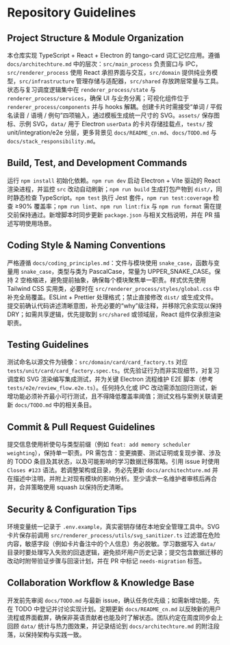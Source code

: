 # Repository Guidelines

## Project Structure & Module Organization
本仓库实现 TypeScript + React + Electron 的 tango-card 词汇记忆应用。遵循 `docs/architechture.md` 中的层次：`src/main_process` 负责窗口与 IPC，`src/renderer_process` 使用 React 承担界面与交互，`src/domain` 提供纯业务模型，`src/infrastructure` 管理存储与适配器，`src/shared` 存放跨层常量与工具。状态与复习调度逻辑集中在 `renderer_process/state` 与 `renderer_process/services`，确保 UI 与业务分离；可视化组件位于 `renderer_process/components` 并与 hooks 解耦。创建卡片时需接受“单词 / 平假名读音 / 语境 / 例句”四项输入，通过模板生成统一尺寸的 SVG。`assets/` 保存图标、示例 SVG，`data/` 用于 Electron `userData` 的卡片存储挂载点，`tests/` 按 unit/integration/e2e 分层，更多背景见 `docs/README_cn.md`、`docs/TODO.md` 与 `docs/stack_responsibility.md`。

## Build, Test, and Development Commands
运行 `npm install` 初始化依赖。`npm run dev` 启动 Electron + Vite 驱动的 React 渲染进程，并监控 `src` 改动自动刷新；`npm run build` 生成打包产物到 `dist/`，同时静态检查 TypeScript。`npm test` 执行 Jest 套件，`npm run test:coverage` 检查 ≥90% 覆盖率；`npm run lint`、`npm run lint:fix` 与 `npm run format` 需在提交前保持通过。新增脚本时同步更新 `package.json` 与相关文档说明，并在 PR 描述写明使用场景。

## Coding Style & Naming Conventions
严格遵循 `docs/coding_principles.md`：文件与模块使用 `snake_case`，函数与变量用 `snake_case`，类型与类为 PascalCase，常量为 UPPER_SNAKE_CASE。保持 2 空格缩进，避免提前抽象，确保每个模块聚焦单一职责。样式优先使用 Tailwind CSS 实用类，必要时在 `src/renderer_process/styles/global.css` 中补充全局覆盖。ESLint + Prettier 处理格式；禁止直接修改 `dist/` 或生成文件。提交前确认代码讲述清晰意图，补充必要的“why”级注释，并移除冗余实现以保持 DRY；如需共享逻辑，优先提取到 `src/shared` 或领域层，React 组件仅承担渲染职责。

## Testing Guidelines
测试命名以源文件为镜像：`src/domain/card/card_factory.ts` 对应 `tests/unit/card/card_factory.spec.ts`。优先验证行为而非实现细节，对复习调度和 SVG 渲染编写集成测试，并为关键 Electron 流程维护 E2E 脚本（参考 `tests/e2e/review_flow.e2e.ts`）。任何持久化或 IPC 改动需添加回归测试，新增功能必须补齐最小可行测试，且不得降低覆盖率阈值；测试文档与案例关联请更新 `docs/TODO.md` 中的相关条目。

## Commit & Pull Request Guidelines
提交信息使用祈使句与类型前缀（例如 `feat: add memory scheduler weighting`），保持单一职责。PR 需包含：变更摘要、测试证明或复现步骤、涉及的 TODO 条目及其状态，以及可能影响的学习数据迁移策略。引用 issue 时使用 `Closes #123` 语法。若调整架构或目录，务必先更新 `docs/architechture.md` 并在描述中注明，并附上对现有模块的影响分析。至少请求一名维护者审核后再合并，合并策略使用 squash 以保持历史清晰。

## Security & Configuration Tips
环境变量统一记录于 `.env.example`，真实密钥存储在本地安全管理工具中。SVG 卡片保存前调用 `src/renderer_process/utils/svg_sanitizer.ts` 过滤潜在危险内容，敏感字段（例如卡片备注中的个人信息）务必脱敏。学习数据写入 `data/` 目录时要处理写入失败的回退逻辑，避免损坏用户历史记录；提交包含数据迁移的改动时附带验证步骤与回滚计划，并在 PR 中标记 `needs-migration` 标签。

## Collaboration Workflow & Knowledge Base
开发前先审阅 `docs/TODO.md` 与最新 issue，确认任务优先级；如需新增功能，先在 TODO 中登记并讨论实现计划。定期更新 `docs/README_cn.md` 以反映新的用户流程或界面截屏，确保非英语贡献者也能及时了解状态。团队约定在周度同步会上回顾 `data/` 统计与热力图效果，并记录结论到 `docs/architechture.md` 的附注段落，以保持架构与实践一致。
